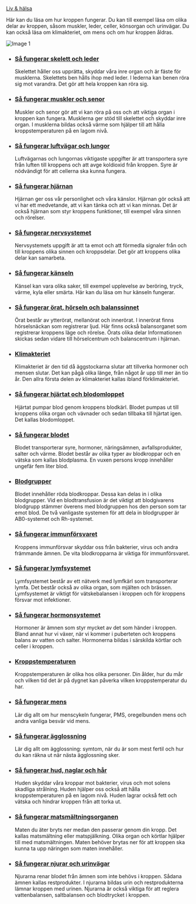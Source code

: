 [Liv & hälsa](https://www.1177.se/liv--halsa/)

Här kan du läsa om hur kroppen fungerar. Du kan till exempel läsa om olika delar av kroppen, såsom muskler, leder, celler, könsorgan och urinvägar. Du kan också läsa om klimakteriet, om mens och om hur kroppen åldras.

![Image 1](https://www.1177.se/globalassets/1177/nationell/media/illustrationer/ovrig-grafik/instruktioner-och-egenvard/kroppen.png?saved=2021-05-27+02:29)

*   ### [Så fungerar skelett och leder](https://www.1177.se/liv--halsa/sa-fungerar-kroppen/skelett-och-leder/)
    
    Skelettet håller oss upprätta, skyddar våra inre organ och är fäste för musklerna. Skelettets ben hålls ihop med leder. I lederna kan benen röra sig mot varandra. Det gör att hela kroppen kan röra sig.
    
*   ### [Så fungerar muskler och senor](https://www.1177.se/liv--halsa/sa-fungerar-kroppen/muskler-och-senor/)
    
    Muskler och senor gör att vi kan röra på oss och att viktiga organ i kroppen kan fungera. Musklerna ger stöd till skelettet och skyddar inre organ. I musklerna bildas också värme som hjälper till att hålla kroppstemperaturen på en lagom nivå.
    
*   ### [Så fungerar luftvägar och lungor](https://www.1177.se/liv--halsa/sa-fungerar-kroppen/luftvagar-och-lungor/)
    
    Luftvägarnas och lungornas viktigaste uppgifter är att transportera syre från luften till kroppens och att avge koldioxid från kroppen. Syre är nödvändigt för att cellerna ska kunna fungera.
    
*   ### [Så fungerar hjärnan](https://www.1177.se/liv--halsa/sa-fungerar-kroppen/sa-fungerar-hjarnan/)
    
    Hjärnan ger oss vår personlighet och våra känslor. Hjärnan gör också att vi har ett medvetande, att vi kan tänka och att vi kan minnas. Det är också hjärnan som styr kroppens funktioner, till exempel våra sinnen och rörelser.
    
*   ### [Så fungerar nervsystemet](https://www.1177.se/liv--halsa/sa-fungerar-kroppen/hjarna-ryggmarg-och-nerver/)
    
    Nervsystemets uppgift är att ta emot och att förmedla signaler från och till kroppens olika sinnen och kroppsdelar. Det gör att kroppens olika delar kan samarbeta.
    
*   ### [Så fungerar känseln](https://www.1177.se/liv--halsa/sa-fungerar-kroppen/sa-fungerar-kanseln/)
    
    Känsel kan vara olika saker, till exempel upplevelse av beröring, tryck, värme, kyla eller smärta. Här kan du läsa om hur känseln fungerar.
    

*   ### [Så fungerar örat, hörseln och balanssinnet](https://www.1177.se/liv--halsa/sa-fungerar-kroppen/sa-fungerar-orat-horseln-och-balanssinnet/)
    
    Örat består av ytterörat, mellanörat och innerörat. I innerörat finns hörselsnäckan som registrerar ljud. Här finns också balansorganet som registrerar kroppens läge och rörelse. Örats olika delar Informationen skickas sedan vidare till hörselcentrum och balanscentrum i hjärnan.
    

*   ### [Klimakteriet](https://www.1177.se/liv--halsa/sa-fungerar-kroppen/klimakteriet/)
    
    Klimakteriet är den tid då äggstockarna slutar att tillverka hormoner och mensen slutar. Det kan pågå olika länge, från något år upp till mer än tio år. Den allra första delen av klimakteriet kallas ibland förklimakteriet.
    
*   ### [Så fungerar hjärtat och blodomloppet](https://www.1177.se/liv--halsa/sa-fungerar-kroppen/hjarta-och-blodomlopp/)
    
    Hjärtat pumpar blod genom kroppens blodkärl. Blodet pumpas ut till kroppens olika organ och vävnader och sedan tillbaka till hjärtat igen. Det kallas blodomloppet.
    
*   ### [Så fungerar blodet](https://www.1177.se/liv--halsa/sa-fungerar-kroppen/blodet/)
    
    Blodet transporterar syre, hormoner, näringsämnen, avfallsprodukter, salter och värme. Blodet består av olika typer av blodkroppar och en vätska som kallas blodplasma. En vuxen persons kropp innehåller ungefär fem liter blod.
    
*   ### [Blodgrupper](https://www.1177.se/liv--halsa/sa-fungerar-kroppen/blodgrupper/)
    
    Blodet innehåller röda blodkroppar. Dessa kan delas in i olika blodgrupper. Vid en blodtransfusion är det viktigt att blodgivarens blodgrupp stämmer överens med blodgruppen hos den person som tar emot blod. De två vanligaste systemen för att dela in blodgrupper är AB0-systemet och Rh-systemet.
    
*   ### [Så fungerar immunförsvaret](https://www.1177.se/liv--halsa/sa-fungerar-kroppen/immunforsvaret/)
    
    Kroppens immunförsvar skyddar oss från bakterier, virus och andra främmande ämnen. De vita blodkropparna är viktiga för immunförsvaret.
    
*   ### [Så fungerar lymfsystemet](https://www.1177.se/liv--halsa/sa-fungerar-kroppen/lymfsystemet/)
    
    Lymfsystemet består av ett nätverk med lymfkärl som transporterar lymfa. Det består också av olika organ, som mjälten och brässen. Lymfsystemet är viktigt för vätskebalansen i kroppen och för kroppens försvar mot infektioner.
    
*   ### [Så fungerar hormonsystemet](https://www.1177.se/liv--halsa/sa-fungerar-kroppen/hormonsystemet/)
    
    Hormoner är ämnen som styr mycket av det som händer i kroppen. Bland annat hur vi växer, när vi kommer i puberteten och kroppens balans av vatten och salter. Hormonerna bildas i särskilda körtlar och celler i kroppen.
    
*   ### [Kroppstemperaturen](https://www.1177.se/liv--halsa/sa-fungerar-kroppen/kroppstemperaturen/)
    
    Kroppstemperaturen är olika hos olika personer. Din ålder, hur du mår och vilken tid det är på dygnet kan påverka vilken kroppstemperatur du har.
    
*   ### [Så fungerar mens](https://www.1177.se/liv--halsa/sa-fungerar-kroppen/mens/)
    
    Lär dig allt om hur menscykeln fungerar, PMS, oregelbunden mens och andra vanliga besvär vid mens.
    
*   ### [Så fungerar ägglossning](https://www.1177.se/liv--halsa/sa-fungerar-kroppen/sa-fungerar-agglossning/)
    
    Lär dig allt om ägglossning: symtom, när du är som mest fertil och hur du kan räkna ut när nästa ägglossning sker.
    

*   ### [Så fungerar hud, naglar och hår](https://www.1177.se/liv--halsa/sa-fungerar-kroppen/huden/)
    
    Huden skyddar våra kroppar mot bakterier, virus och mot solens skadliga strålning. Huden hjälper oss också att hålla kroppstemperaturen på en lagom nivå. Huden lagrar också fett och vätska och hindrar kroppen från att torka ut.
    
*   ### [Så fungerar matsmältningsorganen](https://www.1177.se/liv--halsa/sa-fungerar-kroppen/matsmaltningsorganen/)
    
    Maten du äter bryts ner medan den passerar genom din kropp. Det kallas matsmältning eller matspjälkning. Olika organ och körtlar hjälper till med matsmältningen. Maten behöver brytas ner för att kroppen ska kunna ta upp näringen som maten innehåller.
    
*   ### [Så fungerar njurar och urinvägar](https://www.1177.se/liv--halsa/sa-fungerar-kroppen/njurar-och-urinvagar/)
    
    Njurarna renar blodet från ämnen som inte behövs i kroppen. Sådana ämnen kallas restprodukter. I njurarna bildas urin och restprodukterna lämnar kroppen med urinen. Njurarna är också viktiga för att reglera vattenbalansen, saltbalansen och blodtrycket i kroppen.
